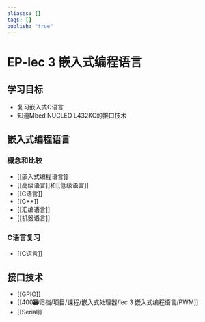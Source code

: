 ```yaml
---
aliases: []
tags: []
publish: "true"
---
```


# EP-lec 3 嵌入式编程语言
## 学习目标
- 复习嵌入式C语言
- 知道Mbed NUCLEO L432KC的接口技术

## 嵌入式编程语言
### 概念和比较
- [[嵌入式编程语言]]
- [[高级语言]]和[[低级语言]]
- [[C语言]]
- [[C++]]
- [[汇编语言]]
- [[机器语言]]
### C语言复习
- [[C语言]]
## 接口技术
- [[GPIO]]
- [[400🗃归档/项目/课程/嵌入式处理器/lec 3 嵌入式编程语言/PWM]]
- [[Serial]]

